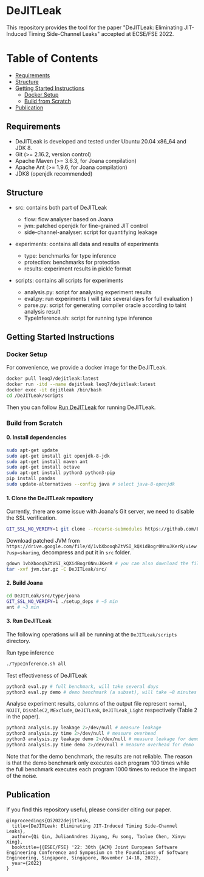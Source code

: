 # DeJITLeak
This repository provides the tool for the paper "DeJITLeak: Eliminating JIT-Induced Timing Side-Channel Leaks" accepted at ECSE/FSE 2022.

Table of Contents
=================
* [Requirements](#requirements)
* [Structure](#structure)
* [Getting Started Instructions](#getting-started-instructions)
  * [Docker Setup](#docker-setup)
  * [Build from Scratch](#build-from-scratch)
* [Publication](#publication)

## Requirements

* DeJITLeak is developed and tested under Ubuntu 20.04 x86_64 and JDK 8.
* Git (>= 2.16.2, version control)
* Apache Maven (>= 3.6.3, for Joana compilation)
* Apache Ant (>= 1.9.6, for Joana compilation)
* JDK8 (openjdk recommended)

## Structure

* src: contains both part of DeJITLeak
  - flow: flow analyser based on Joana
  - jvm: patched openjdk for fine-grained JIT control
  - side-channel-analyser: script for quantifying leakage

* experiments: contains all data and results of experiments
  - type: benchmarks for type inference
  - protection: benchmarks for protection
  - results: experiment results in pickle format

* scripts: contains all scripts for experiments
  - analysis.py: script for analysing experiment results
  - eval.py: run experiments ( will take several days for full evaluation )
  - parse.py: script for generating compiler oracle according to taint analysis result
  - TypeInference.sh: script for running type inference

## Getting Started Instructions

### Docker Setup

For convenience, we provide a docker image for the DeJITLeak.

```bash
docker pull leoq7/dejitleak:latest
docker run -itd --name dejitleak leoq7/dejitleak:latest
docker exec -it dejitleak /bin/bash
cd /DeJITLeak/scripts
```

Then you can follow [Run DeJITLeak](#3-Run-DeJITLeak) for running DeJITLeak.

### Build from Scratch

#### **0. Install dependencies**

```bash
sudo apt-get update
sudo apt-get install git openjdk-8-jdk
sudo apt-get install maven ant
sudo apt-get install octave
sudo apt-get install python3 python3-pip
pip install pandas
sudo update-alternatives --config java # select java-8-openjdk
```

#### **1. Clone the DeJITLeak repository**

Currently, there are some issue with Joana's Git server, we need to disable the SSL verification.

```bash
GIT_SSL_NO_VERIFY=1 git clone --recurse-submodules https://github.com/LeoQ7/DeJITLeak
```

Download patched JVM from `https://drive.google.com/file/d/1vbXbooqhZtVSI_kQXidBogr0NnuJKerR/view?usp=sharing`, decompress and put it in `src` folder.

```bash
gdown 1vbXbooqhZtVSI_kQXidBogr0NnuJKerR # you can also download the file directly
tar -xvf jvm.tar.gz -C DeJITLeak/src/
```

#### **2. Build Joana**

```bash
cd DeJITLeak/src/type/joana
GIT_SSL_NO_VERIFY=1 ./setup_deps # ~5 min
ant # ~3 min
```

#### **3. Run DeJITLeak**

The following operations will all be running at the `DeJITLeak/scripts` directory.

Run type inference
```bash
./TypeInference.sh all
```

Test effectiveness of DeJITLeak
```bash
python3 eval.py # full benchmark, will take several days
python3 eval.py demo # demo benchmark (a subset), will take ~8 minutes
```

Analyse experiment results, columns of the output file represent `normal`, `NOJIT`, `DisableC2`, `MExclude`, `DeJITLeak`, `DeJITLeak_Light` respectively (Table 2 in the paper).
```bash
python3 analysis.py leakage 2>/dev/null # measure leakage
python3 analysis.py time 2>/dev/null # measure overhead
python3 analysis.py leakage demo 2>/dev/null # measure leakage for demo
python3 analysis.py time demo 2>/dev/null # measure overhead for demo
```

Note that for the demo benchmark, the results are not reliable. The reason is that the demo benchmark only executes each program 100 times while the full benchmark executes each program 1000 times to reduce the impact of the noise.

## Publication

If you find this repository useful, please consider citing our paper.

```
@inproceedings{Qi2022dejitleak,
  title={DeJITLeak: Eliminating JIT-Induced Timing Side-Channel Leaks},
  author={Qi Qin, JulianAndres Jiyang, Fu song, Taolue Chen, Xinyu Xing},
  booktitle={{ESEC/FSE} '22: 30th {ACM} Joint European Software Engineering Conference and Symposium on the Foundations of Software Engineering, Singapore, Singapore, November 14-18, 2022},
  year={2022}
}
```
